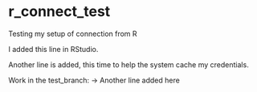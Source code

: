 # r_connect_test
Testing my setup of connection from R

I added this line in RStudio.

Another line is added, this time to help the system cache my credentials.

Work in the test_branch:
-> Another line added here